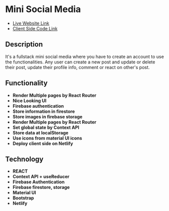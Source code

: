 <h1>Mini Social Media</h1> 
   <ul> 
	  <li> <a target="_blank" href="https://alamgirakash2000.github.io/12-mini-socialmedia/"> Live Website Link</a>
	  <li> <a target="_blank" href="https://github.com/alamgirakash2000/12-mini-socialmedia"> Client Side Code Link</a>
   </ul>
    
<h2>Description </h2>
<p>It's a fullstack mini social media where you have to create an account to use the functionalities. Any user can create a new post and update or delete their post, update their profile info, comment or react on other's post.</p>

<h2> Functionality </h2>
<ul>
  <li> <b> Render Multiple pages by React Router</b>
  <li> <b> Nice Looking UI</b>
  <li> <b> Firebase authentication</b>
  <li> <b> Store information in firestore</b>
  <li> <b> Store images in firebase storage</b>
  <li> <b> Render Multiple pages by React Router </b>
  <li> <b> Set global state by Context API </b>
  <li> <b> Store data at localStorage
   <li> <b>Use icons from material UI icons</b>
  <li> <b> Deploy client side on Netlify</b>
</ul>
     
  <h2> Technology </h2>
   <ul> 
     <li> REACT
     <li> Context API + useReducer
     <li> Firebase Authentication
     <li> Firebase firestore, storage
     <li> Material UI
     <li> Bootstrap
     <li>Netlify
 </ul>
